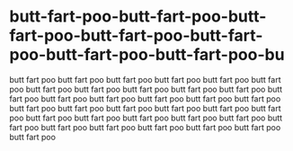 butt-fart-poo-butt-fart-poo-butt-fart-poo-butt-fart-poo-butt-fart-poo-butt-fart-poo-butt-fart-poo-bu
====================================================================================================

butt fart poo butt fart poo butt fart poo butt fart poo butt fart poo butt fart poo butt fart poo butt fart poo butt fart poo butt fart poo butt fart poo butt fart poo butt fart poo butt fart poo butt fart poo butt fart poo butt fart poo butt fart poo butt fart poo butt fart poo butt fart poo butt fart poo butt fart poo butt fart poo butt fart poo butt fart poo butt fart poo butt fart poo butt fart poo butt fart poo butt fart poo butt fart poo butt fart poo butt fart poo butt fart poo 
